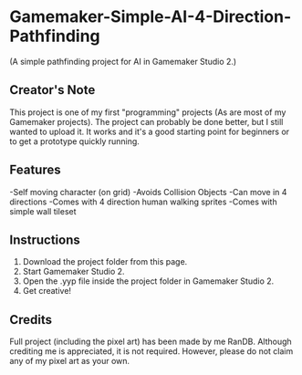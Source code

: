 # Gamemaker-Simple-AI-4-Direction-Pathfinding
(A simple pathfinding project for AI in Gamemaker Studio 2.)

Creator's Note
----------
This project is one of my first "programming" projects (As are most of my Gamemaker projects). The project can probably be done better, but I still wanted to upload it. It works and it's a good starting point for beginners or to get a prototype quickly running.

Features
----------
-Self moving character (on grid)
-Avoids Collision Objects
-Can move in 4 directions
-Comes with 4 direction human walking sprites
-Comes with simple wall tileset

Instructions
----------
1. Download the project folder from this page.
2. Start Gamemaker Studio 2. 
3. Open the .yyp file inside the project folder in Gamemaker Studio 2. 
4. Get creative!

Credits
----------
Full project (including the pixel art) has been made by me RanDB.  Although crediting me is appreciated, it is not required. However, please do not claim any of my pixel art as your own.
